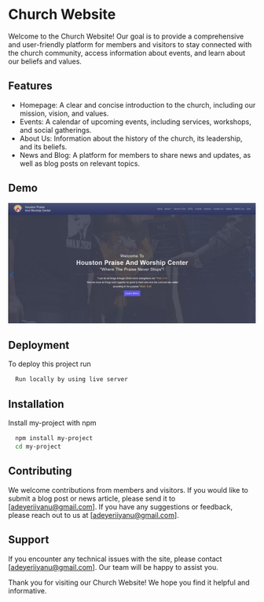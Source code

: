 # Church Website

Welcome to the Church Website! Our goal is to provide a comprehensive and user-friendly platform for members and visitors to stay connected with the church community, access information about events, and learn about our beliefs and values.

## Features

- Homepage: A clear and concise introduction to the church, including our mission, vision, and values.
- Events: A calendar of upcoming events, including services, workshops, and social gatherings.
- About Us: Information about the history of the church, its leadership, and its beliefs.
- News and Blog: A platform for members to share news and updates, as well as blog posts on relevant topics.

## Demo

![Alt text](homepage.JPG)

## Deployment

To deploy this project run

```bash
  Run locally by using live server
```

## Installation

Install my-project with npm

```bash
  npm install my-project
  cd my-project
```

## Contributing

We welcome contributions from members and visitors. If you would like to submit a blog post or news article, please send it to [adeyeriiyanu@gmail.com]. If you have any suggestions or feedback, please reach out to us at [adeyeriiyanu@gmail.com].

## Support

If you encounter any technical issues with the site, please contact [adeyeriiyanu@gmail.com]. Our team will be happy to assist you.

Thank you for visiting our Church Website! We hope you find it helpful and informative.
